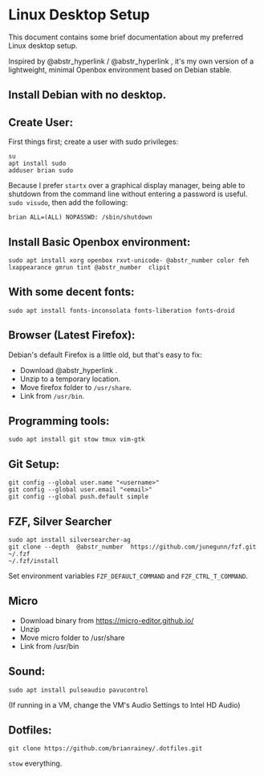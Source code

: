 # Linux Desktop Setup

This document contains some brief documentation about my preferred Linux desktop setup.

Inspired by @abstr_hyperlink / @abstr_hyperlink , it's my own version of a lightweight, minimal Openbox environment based on Debian stable.

## Install Debian with no desktop.

## Create User:

First things first; create a user with sudo privileges:
    
    
    su
    apt install sudo
    adduser brian sudo
    

Because I prefer `startx` over a graphical display manager, being able to shutdown from the command line without entering a password is useful. `sudo visudo`, then add the following:
    
    
    brian ALL=(ALL) NOPASSWD: /sbin/shutdown
    

## Install Basic Openbox environment:
    
    
    sudo apt install xorg openbox rxvt-unicode- @abstr_number color feh lxappearance gmrun tint @abstr_number  clipit
    

## With some decent fonts:
    
    
    sudo apt install fonts-inconsolata fonts-liberation fonts-droid
    

## Browser (Latest Firefox):

Debian's default Firefox is a little old, but that's easy to fix:

  * Download @abstr_hyperlink .
  * Unzip to a temporary location.
  * Move firefox folder to `/usr/share`.
  * Link from `/usr/bin`.



## Programming tools:
    
    
    sudo apt install git stow tmux vim-gtk
    

## Git Setup:
    
    
    git config --global user.name "<username>"
    git config --global user.email "<email>"
    git config --global push.default simple
    

## FZF, Silver Searcher
    
    
    sudo apt install silversearcher-ag
    git clone --depth  @abstr_number  https://github.com/junegunn/fzf.git ~/.fzf
    ~/.fzf/install
    

Set environment variables `FZF_DEFAULT_COMMAND` and `FZF_CTRL_T_COMMAND`.

## Micro

  * Download binary from https://micro-editor.github.io/
  * Unzip
  * Move micro folder to /usr/share
  * Link from /usr/bin



## Sound:
    
    
    sudo apt install pulseaudio pavucontrol
    

(If running in a VM, change the VM's Audio Settings to Intel HD Audio)

## Dotfiles:
    
    
    git clone https://github.com/brianrainey/.dotfiles.git
    

`stow` everything.
